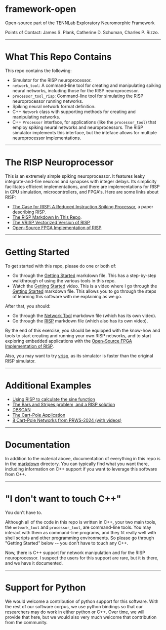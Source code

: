 # framework-open

Open-source part of the TENNLab Exploratory Neuromorphic Framework

Points of Contact: James S. Plank, Catherine D. Schuman, Charles P. Rizzo.

-----------------
# What This Repo Contains

This repo contains the following:

- Simulator for the RISP neuroprocessor.
- `network_tool`: A command-line tool for creating and manipulating spiking neural networks,
  including those for the RISP neuroprocessor.
- `processor_tool_risp`: Command-line tool for simulating the RISP neuroprocessor running networks.
- Spiking neural network format definition.
- C++ `Network` class with supporting methods for creating and manipulating networks.
- C++ `Processor` interface, for applications (like the `processor_tool`) that employ spiking
  neural networks and neuroprocessors.  The RISP simulator implements this interface, but the
  inteface allows for multiple neuroprocessor implementations.

-----------------
# The RISP Neuroprocessor

This is an extremely simple spiking neuroprocessor.  It features leaky integrate-and-fire
neurons and synapses with integer delays.  Its simplicity facilitates efficient implementations,
and there are implementations for RISP in CPU simulation, microcontrollers, and FPGA's.
Here are some links about RISP:

- [The Case for RISP: A Reduced Instruction Spiking Processor](https://neuromorphic.eecs.utk.edu/publications/2022-06-29-the-case-for-risp-a-reduced-instruction-spiking-processor/), a paper describing RISP.
- [The RISP Markdown In This Repo](markdown/risp.md).
- [The VRISP Vectorized Version of RISP](markdown/vrisp.md)
- [Open-Source FPGA Implementation of RISP](https://github.com/TENNLab-UTK/fpga).

-----------------
# Getting Started

To get started with this repo, please do one or both of:

- Go through the [Getting Started](markdown/getting_started.md) markdown file.  This has
  a step-by-step walkthrough of using the various tools in this repo.
- Watch the [Getting Started](https://youtu.be/xDIwA5ie15E) video.  This is a video where I go through the 
  [Getting Started](markdown/getting_started.md) markdown file.  This allows you to go through
  the steps of learning this software with me explaining as we go.

After that, you should:

- Go through the [Network Tool](markdown/network_tool.md) markdown file (which has its own video).
- Go through the [RISP](markdown/risp.md) markdown file (which also has its own video). 

By the end of this exercise, you should be equipped with the know-how and tools to start creating
and running your own RISP networks, and to start exploring embedded applications with the
[Open-Source FPGA Implementation of RISP](https://github.com/TENNLab-UTK/fpga).

Also, you may want to try [vrisp](markdown/vrisp.md), as its simulator is faster than the
original RISP simulator.

-----------------
# Additional Examples

- [Using RISP to calculate the sine function](markdown/sine_example.md)
- [The Bars and Stripes problem, and a RISP solution](markdown/bars_stripes.md)
- [DBSCAN](https://github.com/TENNLab-UTK/dbscan)
- [The Cart-Pole Application](markdown/cartpole_example.md)
- [8 Cart-Pole Networks from PRWS-2024 (with videos)](markdown/more_cartpole.md)

-----------------
# Documentation

In addition to the material above, 
documentation of everything in this repo is in the [markdown](markdown) directory.
You can typically find what you want there, including information on C++ support if you
want to leverage this software from C++.

-----------------
# "I don't want to touch C++"

You don't have to.  

Although all of the code in this repo is written in C++, your two main tools,
the `network_tool` and `processor_tool`, are command-line tools.  You may interact with them as
command-line programs, and they fit really well with shell scripts and other programming
environments.  So please go through "Getting Started" below -- you don't have to touch any C++.

Now, there is C++ support for network manipulation and for the RISP neuroprocessor.  I suspect
the users for this support are rare, but it is there, and we have it documented.

-----------------
# Support for Python

We would welcome a contribution of python support for this software.
With the rest of our software corpus, we use python bindings so that our researchers may
do work in either python or C++.  Over time, we will provide that here, but we would also
very much welcome that contribution from the community.
